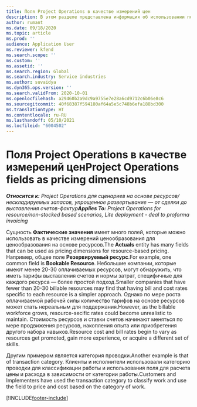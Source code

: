 ```yaml
---
title: Поля Project Operations в качестве измерений цен
description: В этом разделе представлена информация об использовании полей в качестве измерений цен в Dynamics 365 Project Operations.
author: rumant
ms.date: 09/18/2020
ms.topic: article
ms.prod: ''
audience: Application User
ms.reviewer: kfend
ms.search.scope: ''
ms.custom: ''
ms.assetid: ''
ms.search.region: Global
ms.search.industry: Service industries
ms.author: suvaidya
ms.dyn365.ops.version: ''
ms.search.validFrom: 2020-10-01
ms.openlocfilehash: a29460b2a9dc9a9755e7e28a6cd9712c6b06e8c6
ms.sourcegitcommit: 40f68387f594180af64a5e5c748b6efa188bd300
ms.translationtype: HT
ms.contentlocale: ru-RU
ms.lasthandoff: 05/10/2021
ms.locfileid: "6004502"
---
```

# <a name="project-operations-fields-as-pricing-dimensions"></a><span data-ttu-id="1dab2-103">Поля Project Operations в качестве измерений цен</span><span class="sxs-lookup"><span data-stu-id="1dab2-103">Project Operations fields as pricing dimensions</span></span>

<span data-ttu-id="1dab2-104">_**Относится к:** Project Operations для сценариев на основе ресурсов/нескладируемых запасов, упрощенное развертывание — от сделки до выставления счетов-фактур_</span><span class="sxs-lookup"><span data-stu-id="1dab2-104">_**Applies To:** Project Operations for resource/non-stocked based scenarios, Lite deployment - deal to proforma invoicing_</span></span>

<span data-ttu-id="1dab2-105">Сущность **Фактические значения** имеет много полей, которые можно использовать в качестве измерений ценообразования для ценообразования на основе ресурсов.</span><span class="sxs-lookup"><span data-stu-id="1dab2-105">The **Actuals** entity has many fields that can be used as pricing dimensions for resource-based pricing.</span></span> <span data-ttu-id="1dab2-106">Например, общее поле **Резервируемый ресурс**.</span><span class="sxs-lookup"><span data-stu-id="1dab2-106">For example, one common field is **Bookable Resource**.</span></span> <span data-ttu-id="1dab2-107">Небольшие компании, которые имеют менее 20-30 оплачиваемых ресурсов, могут обнаружить, что иметь тарифы выставления счетов и нормы затрат, специфичные для каждого ресурса — более простой подход.</span><span class="sxs-lookup"><span data-stu-id="1dab2-107">Smaller companies that have fewer than 20-30 billable resources may find that having bill and cost rates specific to each resource is a simpler approach.</span></span> <span data-ttu-id="1dab2-108">Однако по мере роста оплачиваемой рабочей силы количество тарифов на основе ресурсов может стать нереальным для поддержания.</span><span class="sxs-lookup"><span data-stu-id="1dab2-108">However, as the billable workforce grows, resource-secific rates could become unrealistic to maintain.</span></span> <span data-ttu-id="1dab2-109">Стоимость ресурсов и ставки счетов начинают меняться по мере продвижения ресурсов, накопления опыта или приобретения другого набора навыков.</span><span class="sxs-lookup"><span data-stu-id="1dab2-109">Resource cost and bill rates begin to vary as resources get promoted, gain more experience, or acquire a different set of skills.</span></span> 

<span data-ttu-id="1dab2-110">Другим примером является категория проводки.</span><span class="sxs-lookup"><span data-stu-id="1dab2-110">Another example is that of transaction category.</span></span> <span data-ttu-id="1dab2-111">Клиенты и исполнители использовали категорию проводки для классификации работы и использования поля для расчета цены и расхода в зависимости от категории работы.</span><span class="sxs-lookup"><span data-stu-id="1dab2-111">Customers and Implementers have used the transaction category to classify work and use the field to price and cost based on the category of work.</span></span>


[!INCLUDE[footer-include](../includes/footer-banner.md)]